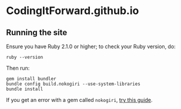 # CodingItForward.github.io

## Running the site

Ensure you have Ruby 2.1.0 or higher; to check your Ruby version, do:

```
ruby --version
```

Then run:

```
gem install bundler
bundle config build.nokogiri --use-system-libraries
bundle install
```

If you get an error with a gem called `nokogiri`, [try this guide](http://stackoverflow.com/questions/19643153/error-to-install-nokogiri-on-osx-10-9-maverick).
